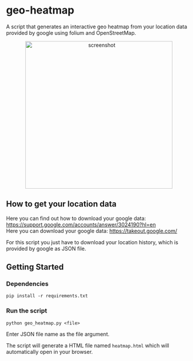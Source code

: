 # geo-heatmap

A script that generates an interactive geo heatmap from your location data provided by google using folium and OpenStreetMap.

<p align="center"><img src="https://user-images.githubusercontent.com/45404400/63515170-7a9cd280-c4ea-11e9-8875-e693622ac26e.png" alt="screenshot" width="400"></p>

## How to get your location data

Here you can find out how to download your google data: <https://support.google.com/accounts/answer/3024190?hl=en></br>
Here you can download your google data: <https://takeout.google.com/>

For this script you just have to download your location history, which is provided by google as JSON file.

## Getting Started

### Dependencies
```
pip install -r requirements.txt
```

### Run the script
```
python geo_heatmap.py <file>
```
Enter JSON file name as the file argument.

The script will generate a HTML file named `heatmap.html` which will automatically open in your browser.
